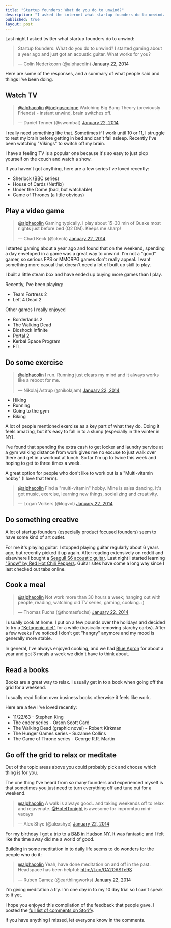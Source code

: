 ```yaml
---
title: "Startup founders: What do you do to unwind?"
description: "I asked the internet what startup founders do to unwind. Here's what people said and what I do too"
published: true
layout: post
---
```


Last night I asked twitter what startup founders do to unwind:

<blockquote class="twitter-tweet" lang="en"><p>Startup founders: What do you do to unwind? I started gaming about a year ago and just got an acoustic guitar. What works for you?</p>&mdash; Colin Nederkoorn (@alphacolin) <a href="https://twitter.com/alphacolin/statuses/426120093043408897">January 22, 2014</a></blockquote>
<script async src="//platform.twitter.com/widgets.js" charset="utf-8"></script>

Here are some of the responses, and a summary of what people said and things I've been doing.

## Watch TV

<blockquote class="twitter-tweet" data-conversation="none" lang="en"><p><a href="https://twitter.com/alphacolin">@alphacolin</a> <a href="https://twitter.com/joelgascoigne">@joelgascoigne</a> Watching Big Bang Theory (previously Friends) - instant unwind, brain switches off.</p>&mdash; Daniel Tenner (@swombat) <a href="https://twitter.com/swombat/statuses/426121520847781888">January 22, 2014</a></blockquote>
<script async src="//platform.twitter.com/widgets.js" charset="utf-8"></script>

I really need something like that.                           Sometimes if I work until 10 or 11, I struggle to rest my brain before getting in bed and can't fall asleep. Recently I've been watching "Vikings" to switch off my brain.  

I have a feeling TV is a popular one because it's so easy to just plop yourself on the couch and watch a show.

If you haven't got anything, here are a few series I've loved recently:

* Sherlock (BBC series)
* House of Cards (Netflix)
* Under the Dome (bad, but watchable)
* Game of Thrones (a little obvious) 

## Play a video game

<blockquote class="twitter-tweet" data-conversation="none" lang="en"><p><a href="https://twitter.com/alphacolin">@alphacolin</a> Gaming typically. I play about 15-30 min of Quake most nights just before bed (Q2 DM). Keeps me sharp!</p>&mdash; Chad Keck (@ckeck) <a href="https://twitter.com/ckeck/statuses/426123189651898369">January 22, 2014</a></blockquote>
<script async src="//platform.twitter.com/widgets.js" charset="utf-8"></script>

I started gaming about a year ago and found that on the weekend, spending a day enveloped in a game was a great way to unwind. I'm not a "good" gamer, so serious FPS or MMORPG games don't really appeal. I want something more casual that doesn't need a lot of built up skill to play.

I built a little steam box and have ended up buying more games than I play. 

Recently, I've been playing:

* Team Fortress 2
* Left 4 Dead 2

Other games I really enjoyed

* Borderlands 2
* The Walking Dead
* Bioshock Infinite
* Portal 2
* Kerbal Space Program
* FTL

## Do some exercise

<blockquote class="twitter-tweet" data-conversation="none" lang="en"><p><a href="https://twitter.com/alphacolin">@alphacolin</a> I run. Running just clears my mind and it always works like a reboot for me.</p>&mdash; Nikolaj Astrup (@nikolajam) <a href="https://twitter.com/nikolajam/statuses/426121933352996864">January 22, 2014</a></blockquote>
<script async src="//platform.twitter.com/widgets.js" charset="utf-8"></script>

* Hiking
* Running
* Going to the gym
* Biking

A lot of people mentioned exercise as a key part of what they do. Doing it feels amazing, but it's easy to fall in to a slump (especially in the winter in NY).

I've found that spending the extra cash to get locker and laundry service at a gym walking distance from work gives me no excuse to just walk over there and get in a workout at lunch. So far I'm up to twice this week and hoping to get to three times a week.

A great option for people who don't like to work out is a "Multi-vitamin hobby" (I love that term). 

<blockquote class="twitter-tweet" data-conversation="none" lang="en"><p><a href="https://twitter.com/alphacolin">@alphacolin</a> Find a &quot;multi-vitamin&quot; hobby. Mine is salsa dancing. It&#39;s got music, exercise, learning new things, socializing and creativity.</p>&mdash; Logan Volkers (@logvol) <a href="https://twitter.com/logvol/statuses/426128463389413377">January 22, 2014</a></blockquote>
<script async src="//platform.twitter.com/widgets.js" charset="utf-8"></script>

## Do something creative

A lot of startup founders (especially product focused founders) seem to have some kind of art outlet.

For me it's playing guitar. I stopped playing guitar regularly about 6 years ago, but recently picked it up again. After reading extensively on reddit and elsewhere I bought a [Seagull S6 acoustic guitar](http://reverb.com/item/48163-seagull-s6-mahogany-deluxe-mahogany). Last night I started learning ["Snow" by Red Hot Chili Peppers](https://tunessence.com/tabs/red-hot-chili-peppers/snow-). Guitar sites have come a long way since I last checked out tabs online. 

## Cook a meal

<blockquote class="twitter-tweet" data-conversation="none" lang="en"><p><a href="https://twitter.com/alphacolin">@alphacolin</a> Not work more than 30 hours a week; hanging out with people, reading, watching old TV series, gaming, cooking. :)</p>&mdash; Thomas Fuchs (@thomasfuchs) <a href="https://twitter.com/thomasfuchs/statuses/426120605935882240">January 22, 2014</a></blockquote>
<script async src="//platform.twitter.com/widgets.js" charset="utf-8"></script>

I usually cook at home. I put on a few pounds over the holidays and decided to try a ["Ketogenic diet"](http://www.reddit.com/r/keto) for a while (basically removing starchy carbs). After a few weeks I've noticed I don't get "hangry" anymore and my mood is generally more stable. 

In general, I've always enjoyed cooking, and we had [Blue Apron](http://blueapron.com) for about a year and got 3 meals a week we didn't have to think about. 

## Read a books

Books are a great way to relax. I usually get in to a book when going off the grid for a weekend. 

I usually read fiction over business books otherwise it feels like work.

Here are a few I've loved recently:

* 11/22/63 - Stephen King
* The ender series - Orson Scott Card
* The Walking Dead (graphic novel) - Robert Kirkman
* The Hunger Games series - Suzanne Collins
* The Game of Throne series - George R.R. Martin


## Go off the grid to relax or meditate

Out of the topic areas above you could probably pick and choose which thing is for you. 

The one thing I've heard from *so* many founders and experienced myself is that sometimes you just need to turn everything off and tune out for a weekend. 

<blockquote class="twitter-tweet" data-conversation="none" lang="en"><p><a href="https://twitter.com/alphacolin">@alphacolin</a> A walk is always good.. and taking weekends off to relax and rejuvenate. <a href="https://twitter.com/HotelTonight">@HotelTonight</a> is awesome for impromtpu mini-vacays</p>&mdash; Alex Shye (@alexshye) <a href="https://twitter.com/alexshye/statuses/426122575521914880">January 22, 2014</a></blockquote>
<script async src="//platform.twitter.com/widgets.js" charset="utf-8"></script>

For my birthday I got a trip to a [B&B in Hudson NY](http://www.mountmerinomanor.com/). It was fantastic and I felt like the time away did me a world of good.

Building in some meditation in to daily life seems to do wonders for the people who do it:

<blockquote class="twitter-tweet" data-conversation="none" lang="en"><p><a href="https://twitter.com/alphacolin">@alphacolin</a> Yeah, have done meditation on and off in the past. Headspace has been helpful: <a href="http://t.co/OA2OASTe9S">http://t.co/OA2OASTe9S</a></p>&mdash; Ruben Gamez (@earthlingworks) <a href="https://twitter.com/earthlingworks/statuses/426124766563422208">January 22, 2014</a></blockquote>
<script async src="//platform.twitter.com/widgets.js" charset="utf-8"></script>

I'm giving meditation a try. I'm one day in to my 10 day trial so I can't speak to it yet.

I hope you enjoyed this compilation of the feedback that people gave. I posted the [full list of comments on Storify](http://storify.com/alphacolin/what-do-startup-founders-do-to-unwind/).

If you have anything I missed, let everyone know in the comments.
